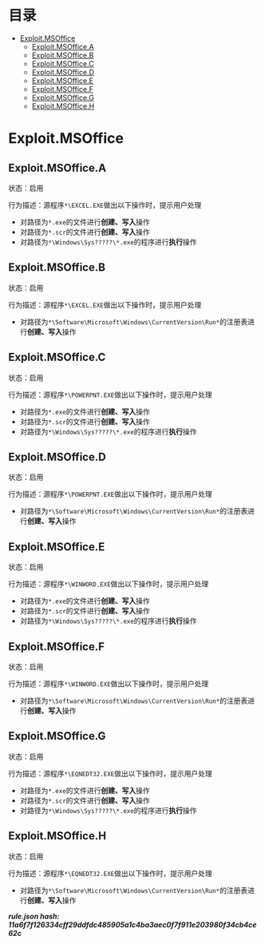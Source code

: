



目录
==

* [Exploit.MSOffice](#exploitmsoffice)
	* [Exploit.MSOffice.A](#exploitmsofficea)
	* [Exploit.MSOffice.B](#exploitmsofficeb)
	* [Exploit.MSOffice.C](#exploitmsofficec)
	* [Exploit.MSOffice.D](#exploitmsofficed)
	* [Exploit.MSOffice.E](#exploitmsofficee)
	* [Exploit.MSOffice.F](#exploitmsofficef)
	* [Exploit.MSOffice.G](#exploitmsofficeg)
	* [Exploit.MSOffice.H](#exploitmsofficeh)

# Exploit.MSOffice

## Exploit.MSOffice.A
  
状态：启用

行为描述：源程序`*\EXCEL.EXE`做出以下操作时，提示用户处理
- 对路径为`*.exe`的文件进行**创建、写入**操作
- 对路径为`*.scr`的文件进行**创建、写入**操作
- 对路径为`*\Windows\Sys?????\*.exe`的程序进行**执行**操作

## Exploit.MSOffice.B
  
状态：启用

行为描述：源程序`*\EXCEL.EXE`做出以下操作时，提示用户处理
- 对路径为`*\Software\Microsoft\Windows\CurrentVersion\Run*`的注册表进行**创建、写入**操作

## Exploit.MSOffice.C
  
状态：启用

行为描述：源程序`*\POWERPNT.EXE`做出以下操作时，提示用户处理
- 对路径为`*.exe`的文件进行**创建、写入**操作
- 对路径为`*.scr`的文件进行**创建、写入**操作
- 对路径为`*\Windows\Sys?????\*.exe`的程序进行**执行**操作

## Exploit.MSOffice.D
  
状态：启用

行为描述：源程序`*\POWERPNT.EXE`做出以下操作时，提示用户处理
- 对路径为`*\Software\Microsoft\Windows\CurrentVersion\Run*`的注册表进行**创建、写入**操作

## Exploit.MSOffice.E
  
状态：启用

行为描述：源程序`*\WINWORD.EXE`做出以下操作时，提示用户处理
- 对路径为`*.exe`的文件进行**创建、写入**操作
- 对路径为`*.scr`的文件进行**创建、写入**操作
- 对路径为`*\Windows\Sys?????\*.exe`的程序进行**执行**操作

## Exploit.MSOffice.F
  
状态：启用

行为描述：源程序`*\WINWORD.EXE`做出以下操作时，提示用户处理
- 对路径为`*\Software\Microsoft\Windows\CurrentVersion\Run*`的注册表进行**创建、写入**操作

## Exploit.MSOffice.G
  
状态：启用

行为描述：源程序`*\EQNEDT32.EXE`做出以下操作时，提示用户处理
- 对路径为`*.exe`的文件进行**创建、写入**操作
- 对路径为`*.scr`的文件进行**创建、写入**操作
- 对路径为`*\Windows\Sys?????\*.exe`的程序进行**执行**操作

## Exploit.MSOffice.H
  
状态：启用

行为描述：源程序`*\EQNEDT32.EXE`做出以下操作时，提示用户处理
- 对路径为`*\Software\Microsoft\Windows\CurrentVersion\Run*`的注册表进行**创建、写入**操作
  
***rule.json hash: 11a6f7f126334cff29ddfdc485905a1c4ba3aec0f7f911e203980f34cb4ce62c***